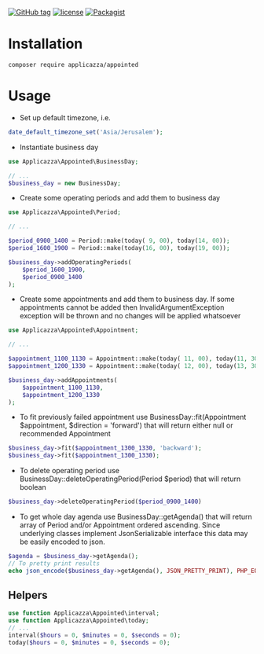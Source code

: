 [![GitHub tag](https://img.shields.io/github/tag/applicazza/appointed.svg)]()&nbsp;[![license](https://img.shields.io/github/license/applicazza/appointed.svg)]()&nbsp;[![Packagist](https://img.shields.io/packagist/dm/applicazza/appointed.svg)]()

# Installation

```
composer require applicazza/appointed
```

# Usage

* Set up default timezone, i.e.

```php
date_default_timezone_set('Asia/Jerusalem');
```

* Instantiate business day

```php
use Applicazza\Appointed\BusinessDay;

// ...
$business_day = new BusinessDay;
```

* Create some operating periods and add them to business day

```php
use Applicazza\Appointed\Period;

// ...

$period_0900_1400 = Period::make(today( 9, 00), today(14, 00));
$period_1600_1900 = Period::make(today(16, 00), today(19, 00));

$business_day->addOperatingPeriods(
    $period_1600_1900,
    $period_0900_1400
);
```

* Create some appointments and add them to business day. If some appointments cannot be added then InvalidArgumentException exception will be thrown and no changes will be applied whatsoever

```php
use Applicazza\Appointed\Appointment;

// ...

$appointment_1100_1130 = Appointment::make(today( 11, 00), today(11, 30));
$appointment_1200_1330 = Appointment::make(today( 12, 00), today(13, 30));

$business_day->addAppointments(
    $appointment_1100_1130,
    $appointment_1200_1330
);
```

* To fit previously failed appointment use BusinessDay::fit(Appointment $appointment, $direction = 'forward') that will return either null or recommended Appointment
```php
$business_day->fit($appointment_1300_1330, 'backward');
$business_day->fit($appointment_1300_1330);
```

* To delete operating period use BusinessDay::deleteOperatingPeriod(Period $period) that will return boolean
```php
$business_day->deleteOperatingPeriod($period_0900_1400)
```

* To get whole day agenda use BusinessDay::getAgenda() that will return array of Period and/or Appointment ordered ascending. Since underlying classes implement JsonSerializable interface this data may be easily encoded to json.
```php
$agenda = $business_day->getAgenda();
// To pretty print results
echo json_encode($business_day->getAgenda(), JSON_PRETTY_PRINT), PHP_EOL;
```

## Helpers

```php
use function Applicazza\Appointed\interval;
use function Applicazza\Appointed\today;
// ...
interval($hours = 0, $minutes = 0, $seconds = 0);
today($hours = 0, $minutes = 0, $seconds = 0);
```


